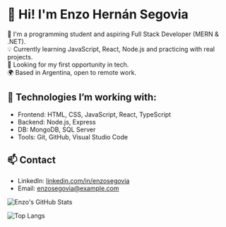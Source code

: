 # 👋 Hi! I'm Enzo Hernán Segovia

🎯 I'm a programming student and aspiring Full Stack Developer (MERN & .NET).  
💡 Currently learning JavaScript, React, Node.js and practicing with real projects.  
💼 Looking for my first opportunity in tech.  
🌍 Based in Argentina, open to remote work.

## 🔧 Technologies I’m working with:
- Frontend: HTML, CSS, JavaScript, React, TypeScript
- Backend: Node.js, Express
- DB: MongoDB, SQL Server
- Tools: Git, GitHub, Visual Studio Code

## 📫 Contact
- LinkedIn: [linkedin.com/in/enzosegovia](https://linkedin.com/in/dev-enzos-hernan-egovia)
- Email: enzosegovia@example.com


![Enzo's GitHub Stats](https://github-readme-stats.vercel.app/api?username=githubestudio&show_icons=true&theme=github_dark)


![Top Langs](https://github-readme-stats.vercel.app/api/top-langs/?username=githubestudio&layout=compact&theme=github_dark)
